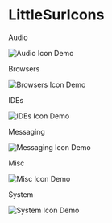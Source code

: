 # LittleSurIcons

Audio

![Audio Icon Demo](https://raw.githubusercontent.com/akhilsukh01/LittleSurIcons/master/Audio.png)


Browsers

![Browsers Icon Demo](https://raw.githubusercontent.com/akhilsukh01/LittleSurIcons/master/Browsers.png)


IDEs

![IDEs Icon Demo](https://raw.githubusercontent.com/akhilsukh01/LittleSurIcons/master/IDEs.png)

Messaging

![Messaging Icon Demo](https://raw.githubusercontent.com/akhilsukh01/LittleSurIcons/master/Messaging.png)


Misc

![Misc Icon Demo](https://raw.githubusercontent.com/akhilsukh01/LittleSurIcons/master/Misc.png)


System

![System Icon Demo](https://raw.githubusercontent.com/akhilsukh01/LittleSurIcons/master/System.png)
